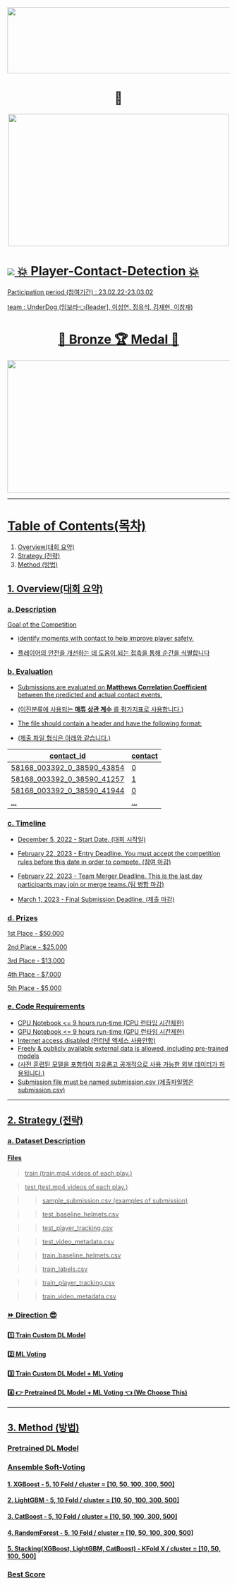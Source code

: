 <div align="center">




<img src="https://user-images.githubusercontent.com/103908794/222314882-9fe1ae73-0d39-4816-be45-5ca2f1617b7b.png" width="700" height="150"/>

# :football:

<img src="https://user-images.githubusercontent.com/103908794/222314397-a46d1f5e-45d6-4e16-932a-69e72d1d8fb7.gif" width="500" height="300"/>

</div>
  
  #  <a href="https://www.kaggle.com/competitions/nfl-player-contact-detection/overview"><img src="https://img.shields.io/badge/kaggle-20BEFF?style=plastic&logo=kaggle&logoColor=white"/>    :boom: Player-Contact-Detection :boom: 
  
  Participation period (참여기간) : 23.02.22-23.03.02 
  
  team : UnderDog (임보라:point_left:[leader], 이성연, 정유석, 김재현, 이창재) 
 
<div align="center">

# :tada: Bronze :trophy: Medal :tada:

<img src="https://user-images.githubusercontent.com/103908794/222650028-9797f89a-453e-4c51-baf4-3a9a6be2e178.png" width="700" height="300"/>  

</div>

***

# Table of Contents(목차)

1. Overview(대회 요약)
2. Strategy (전략)
3. Method (방법)

## 1. Overview(대회 요약)

### a. Description

Goal of the Competition

- identify moments with contact to help improve player safety.

- 플레이어의 안전을 개선하는 데 도움이 되는 접촉을 통해 순간을 식별합니다

### b. Evaluation

- Submissions are evaluated on **Matthews Correlation Coefficient** between the predicted and actual contact events.

- (이진분류에 사용되는 **매튜 상관 계수** 를 평가지표로 사용합니다.)

- The file should contain a header and have the following format:
- (제출 파일 형식은 아래와 같습니다.)

<div align="center">

|contact_id|contact|
|---|---|
|58168_003392_0_38590_43854|0|
|58168_003392_0_38590_41257|1|
|58168_003392_0_38590_41944|0|
|...|...|

</div>

### c. Timeline

- December 5, 2022 - Start Date. (대회 시작일)

- February 22, 2023 - Entry Deadline. You must accept the competition rules before this date in order to compete. (참여 마감)

- February 22, 2023 - Team Merger Deadline. This is the last day participants may join or merge teams.(팀 병합 마감)

- March 1, 2023 - Final Submission Deadline. (제출 마감)

### d. Prizes

1st Place - $50,000

2nd Place - $25,000

3rd Place - $13,000

4th Place - $7,000

5th Place - $5,000

### e. Code Requirements

- CPU Notebook <= 9 hours run-time (CPU 런타임 시간제한)
- GPU Notebook <= 9 hours run-time (GPU 런타임 시간제한)
- Internet access disabled (인터넷 엑세스 사용안함)
- Freely & publicly available external data is allowed, including pre-trained models
- (사전 훈련된 모델을 포함하여 자유롭고 공개적으로 사용 가능한 외부 데이터가 허용됩니다.)
- Submission file must be named submission.csv (제출파일명은 submission.csv)

---

## 2. Strategy (전략)

### a. Dataset Description

#### Files

> train (train.mp4 videos of each play.)

> test (test.mp4 videos of each play.)

>> sample_submission.csv (examples of submission)

>> test_baseline_helmets.csv 

>> test_player_tracking.csv

>> test_video_metadata.csv

>> train_baseline_helmets.csv

>> train_labels.csv

>> train_player_tracking.csv

>> train_video_metadata.csv

### :fast_forward: Direction :sunglasses:

#### :one: Train Custom DL Model
  
#### :two: ML Voting

#### :three: Train Custom DL Model + ML Voting

#### :four: :point_right: Pretrained DL Model + ML Voting :point_left: (We Choose This)  
---

## 3. Method (방법)
  
### Pretrained DL Model
  

### Ansemble Soft-Voting

#### 1. XGBoost - 5, 10 Fold / cluster = [10, 50, 100, 300, 500]
  
#### 2. LightGBM - 5, 10 Fold / cluster = [10, 50, 100, 300, 500]

#### 3. CatBoost - 5, 10 Fold / cluster = [10, 50, 100, 300, 500]

#### 4. RandomForest - 5, 10 Fold / cluster = [10, 50, 100, 300, 500]

#### 5. Stacking(XGBoost, LightGBM, CatBoost) - KFold X / cluster = [10, 50, 100, 500]

### Best Score 
  

